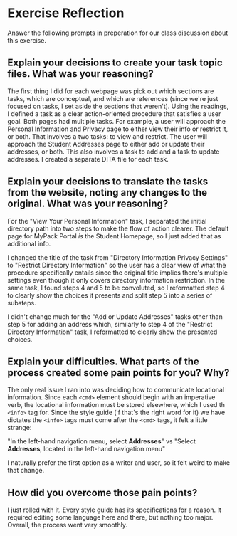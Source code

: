 # Exercise Reflection

Answer the following prompts in preperation for our class discussion about this exercise.

## Explain your decisions to create your task topic files. What was your reasoning?

The first thing I did for each webpage was pick out which sections are tasks, which are conceptual, and which are references (since we're just focused on tasks, I set aside the sections that weren't). Using the readings, I defined a task as a clear action-oriented procedure that satisfies a user goal. Both pages had multiple tasks. For example, a user will approach the Personal Information and Privacy page to either view their info or restrict it, or both. That involves a two tasks: to view and restrict. The user will approach the Student Addresses page to either add or update their addresses, or both. This also involves a task to add and a task to update addresses. I created a separate DITA file for each task.

## Explain your decisions to translate the tasks from the website, noting any changes to the original. What was your reasoning?

For the "View Your Personal Information" task, I separated the initial directory path into two steps to make the flow of action clearer. The default page for MyPack Portal _is_ the Student Homepage, so I just added that as additional info.

I changed the title of the task from "Directory Information Privacy Settings" to "Restrict Directory Information" so the user has a clear view of what the procedure specifically entails since the original title implies there's multiple settings even though it only covers directory information restriction. In the same task, I found steps 4 and 5 to be convoluted, so I reformatted step 4 to clearly show the choices it presents and split step 5 into a series of substeps. 

I didn't change much for the "Add or Update Addresses" tasks other than step 5 for adding an address which, similarly to step 4 of the "Restrict Directory Information" task, I reformatted to clearly show the presented choices.

## Explain your difficulties. What parts of the process created some pain points for you? Why?

The only real issue I ran into was deciding how to communicate locational information. Since each `<cmd>` element should begin with an imperative verb, the locational information must be stored elsewhere, which I used th `<info>` tag for. Since the style guide (if that's the right word for it) we have dictates the `<info>` tags must come after the `<cmd>` tags, it felt a little strange:

"In the left-hand navigation menu, select **Addresses**" vs "Select **Addresses**, located in the left-hand navigation menu"

I naturally prefer the first option as a writer and user, so it felt weird to make that change.

## How did you overcome those pain points?

I just rolled with it. Every style guide has its specifications for a reason. It required editing some language here and there, but nothing too major. Overall, the process went very smoothly.
